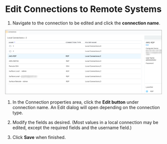 [title]: # (Edit Connection)
[tags]: # (edit, connection)
[priority]: # (503)

# Edit Connections to Remote Systems

1. Navigate to the connection to be edited and click the **connection name**.

  ![](images/remote-3.png)

1. In the Connection properties area, click the **Edit button** under connection name. An Edit dialog will open depending on the connection type.

2. Modify the fields as desired. (Most values in a local connection may be edited, except the required fields and the username field.)

3. Click **Save** when finished.